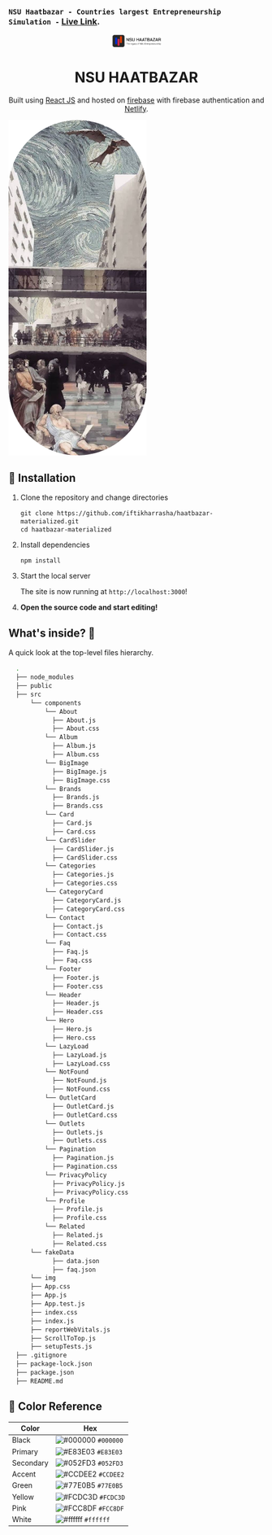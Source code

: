 ### `NSU Haatbazar - Countries largest Entrepreneurship Simulation -` [Live Link](https://hbreact.netlify.app/).

<p align="center">
  <a href="https://hbreact.netlify.app/">
    <img alt="Logo" src="./src/img/logo.svg" width="100" />
  </a>
</p>
<h1 align="center">
  NSU HAATBAZAR
</h1>
<p align="center">
  Built using <a href="https://reactjs.org/" target="_blank">React JS</a> and hosted on <a href="https://firebase.google.com/" target="_blank">firebase</a> with firebase authentication and <a href="https://www.netlify.com/" target="_blank">Netlify</a>.
</p>

![hero](./src/img/haatbazar.png)

## 🚀 Installation

1.  Clone the repository and change directories

    ```shell
    git clone https://github.com/iftikharrasha/haatbazar-materialized.git
    cd haatbazar-materialized
    ```

2. Install dependencies

    ```shell
    npm install
    ```

3. Start the local server

    The site is now running at `http://localhost:3000`!
    

4.  **Open the source code and start editing!**


## What's inside? 🧐

A quick look at the top-level files hierarchy.

```sh
  .
  ├── node_modules
  ├── public 
  ├── src
      └── components
          └── About
            ├── About.js
            ├── About.css
          └── Album
            ├── Album.js
            ├── Album.css
          └── BigImage
            ├── BigImage.js
            ├── BigImage.css
          └── Brands
            ├── Brands.js
            ├── Brands.css
          └── Card
            ├── Card.js
            ├── Card.css
          └── CardSlider
            ├── CardSlider.js
            ├── CardSlider.css
          └── Categories
            ├── Categories.js
            ├── Categories.css
          └── CategoryCard
            ├── CategoryCard.js
            ├── CategoryCard.css
          └── Contact
            ├── Contact.js
            ├── Contact.css
          └── Faq
            ├── Faq.js
            ├── Faq.css
          └── Footer
            ├── Footer.js
            ├── Footer.css
          └── Header
            ├── Header.js
            ├── Header.css
          └── Hero
            ├── Hero.js
            ├── Hero.css
          └── LazyLoad
            ├── LazyLoad.js
            ├── LazyLoad.css
          └── NotFound
            ├── NotFound.js
            ├── NotFound.css
          └── OutletCard
            ├── OutletCard.js
            ├── OutletCard.css
          └── Outlets
            ├── Outlets.js
            ├── Outlets.css
          └── Pagination
            ├── Pagination.js
            ├── Pagination.css
          └── PrivacyPolicy
            ├── PrivacyPolicy.js
            ├── PrivacyPolicy.css
          └── Profile
            ├── Profile.js
            ├── Profile.css
          └── Related
            ├── Related.js
            ├── Related.css
      └── fakeData
            ├── data.json
            ├── faq.json
      └── img
      ├── App.css
      ├── App.js
      ├── App.test.js
      ├── index.css
      ├── index.js
      ├── reportWebVitals.js
      ├── ScrollToTop.js
      ├── setupTests.js
  ├── .gitignore
  ├── package-lock.json
  ├── package.json
  ├── README.md
 ```
 
 ## 🎨 Color Reference
| Color          | Hex                                                                |
| -------------- | ------------------------------------------------------------------ |
| Black          | ![#000000](https://via.placeholder.com/10/0000?text=+) `#000000` |
| Primary        | ![#E83E03](https://via.placeholder.com/10/E83E03?text=+) `#E83E03` |
| Secondary        | ![#052FD3](https://via.placeholder.com/10/052FD3?text=+) `#052FD3` |
| Accent        | ![#CCDEE2](https://via.placeholder.com/10/CCDEE2?text=+) `#CCDEE2` |
| Green        | ![#77E0B5](https://via.placeholder.com/10/77E0B5?text=+) `#77E0B5` |
| Yellow        | ![#FCDC3D](https://via.placeholder.com/10/FCDC3D?text=+) `#FCDC3D` |
| Pink        | ![#FCC8DF](https://via.placeholder.com/10/FCC8DF?text=+) `#FCC8DF` |
| White          | ![#ffffff](https://via.placeholder.com/10/ffffff?text=+) `#ffffff` |
